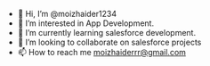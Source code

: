 - 👋 Hi, I’m @moizhaider1234
- 👀 I’m interested in App Development.
- 🌱 I’m currently learning salesforce development.
- 💞️ I’m looking to collaborate on salesforce projects
- 📫 How to reach me moizhaiderrr@gmail.com

<!---
moizhaider1234/moizhaider1234 is a ✨ special ✨ repository because its `README.md` (this file) appears on your GitHub profile.
You can click the Preview link to take a look at your changes.
--->
